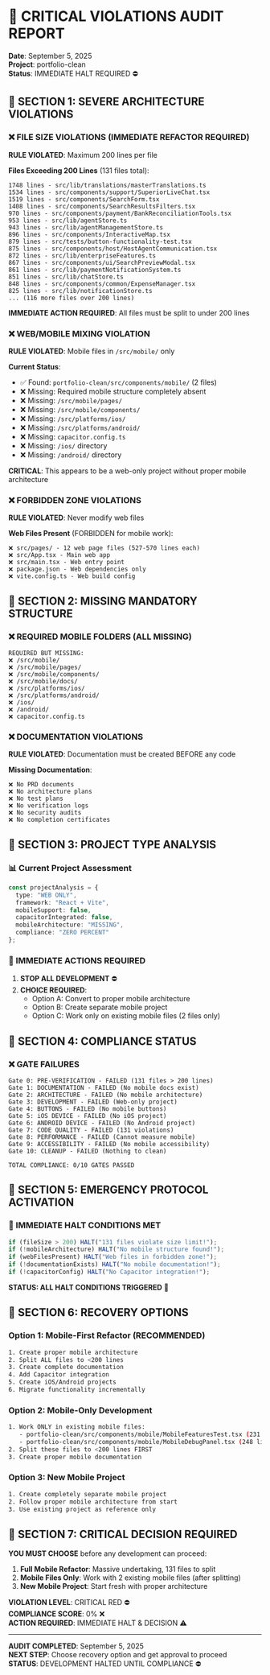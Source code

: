 # 🚨 CRITICAL VIOLATIONS AUDIT REPORT
**Date**: September 5, 2025  
**Project**: portfolio-clean  
**Status**: IMMEDIATE HALT REQUIRED ⛔

## 🔴 SECTION 1: SEVERE ARCHITECTURE VIOLATIONS

### ❌ FILE SIZE VIOLATIONS (IMMEDIATE REFACTOR REQUIRED)
**RULE VIOLATED**: Maximum 200 lines per file

**Files Exceeding 200 Lines** (131 files total):
```
1748 lines - src/lib/translations/masterTranslations.ts
1534 lines - src/components/support/SuperiorLiveChat.tsx  
1519 lines - src/components/SearchForm.tsx
1408 lines - src/components/SearchResultsFilters.tsx
970 lines - src/components/payment/BankReconciliationTools.tsx
953 lines - src/lib/agentStore.ts
943 lines - src/lib/agentManagementStore.ts
896 lines - src/components/InteractiveMap.tsx
879 lines - src/tests/button-functionality-test.tsx
875 lines - src/components/host/HostAgentCommunication.tsx
872 lines - src/lib/enterpriseFeatures.ts
867 lines - src/components/ui/SearchPreviewModal.tsx
861 lines - src/lib/paymentNotificationSystem.ts
851 lines - src/lib/chatStore.ts
848 lines - src/components/common/ExpenseManager.tsx
825 lines - src/lib/notificationStore.ts
... (116 more files over 200 lines)
```

**IMMEDIATE ACTION REQUIRED**: All files must be split to under 200 lines

### ❌ WEB/MOBILE MIXING VIOLATION
**RULE VIOLATED**: Mobile files in `/src/mobile/` only

**Current Status**:
- ✅ Found: `portfolio-clean/src/components/mobile/` (2 files)
- ❌ Missing: Required mobile structure completely absent
- ❌ Missing: `/src/mobile/pages/`
- ❌ Missing: `/src/mobile/components/`
- ❌ Missing: `/src/platforms/ios/`
- ❌ Missing: `/src/platforms/android/`
- ❌ Missing: `capacitor.config.ts`
- ❌ Missing: `/ios/` directory
- ❌ Missing: `/android/` directory

**CRITICAL**: This appears to be a web-only project without proper mobile architecture

### ❌ FORBIDDEN ZONE VIOLATIONS
**RULE VIOLATED**: Never modify web files

**Web Files Present** (FORBIDDEN for mobile work):
```
❌ src/pages/ - 12 web page files (527-570 lines each)
❌ src/App.tsx - Main web app
❌ src/main.tsx - Web entry point
❌ package.json - Web dependencies only
❌ vite.config.ts - Web build config
```

## 🔴 SECTION 2: MISSING MANDATORY STRUCTURE

### ❌ REQUIRED MOBILE FOLDERS (ALL MISSING)
```
REQUIRED BUT MISSING:
❌ /src/mobile/
❌ /src/mobile/pages/
❌ /src/mobile/components/
❌ /src/mobile/docs/
❌ /src/platforms/ios/
❌ /src/platforms/android/
❌ /ios/
❌ /android/
❌ capacitor.config.ts
```

### ❌ DOCUMENTATION VIOLATIONS
**RULE VIOLATED**: Documentation must be created BEFORE any code

**Missing Documentation**:
```
❌ No PRD documents
❌ No architecture plans
❌ No test plans
❌ No verification logs
❌ No security audits
❌ No completion certificates
```

## 🔴 SECTION 3: PROJECT TYPE ANALYSIS

### 📊 Current Project Assessment
```typescript
const projectAnalysis = {
  type: "WEB ONLY",
  framework: "React + Vite",
  mobileSupport: false,
  capacitorIntegrated: false,
  mobileArchitecture: "MISSING",
  compliance: "ZERO PERCENT"
};
```

### 🚫 IMMEDIATE ACTIONS REQUIRED

1. **STOP ALL DEVELOPMENT** ⛔
2. **CHOICE REQUIRED**:
   - Option A: Convert to proper mobile architecture
   - Option B: Create separate mobile project
   - Option C: Work only on existing mobile files (2 files only)

## 🔴 SECTION 4: COMPLIANCE STATUS

### ❌ GATE FAILURES
```
Gate 0: PRE-VERIFICATION - FAILED (131 files > 200 lines)
Gate 1: DOCUMENTATION - FAILED (No mobile docs exist)
Gate 2: ARCHITECTURE - FAILED (No mobile architecture)
Gate 3: DEVELOPMENT - FAILED (Web-only project)
Gate 4: BUTTONS - FAILED (No mobile buttons)
Gate 5: iOS DEVICE - FAILED (No iOS project)
Gate 6: ANDROID DEVICE - FAILED (No Android project)
Gate 7: CODE QUALITY - FAILED (131 violations)
Gate 8: PERFORMANCE - FAILED (Cannot measure mobile)
Gate 9: ACCESSIBILITY - FAILED (No mobile accessibility)
Gate 10: CLEANUP - FAILED (Nothing to clean)

TOTAL COMPLIANCE: 0/10 GATES PASSED
```

## 🔴 SECTION 5: EMERGENCY PROTOCOL ACTIVATION

### 🚨 IMMEDIATE HALT CONDITIONS MET
```typescript
if (fileSize > 200) HALT("131 files violate size limit!");
if (!mobileArchitecture) HALT("No mobile structure found!");
if (webFilesPresent) HALT("Web files in forbidden zone!");
if (!documentationExists) HALT("No mobile documentation!");
if (!capacitorConfig) HALT("No Capacitor integration!");
```

**STATUS: ALL HALT CONDITIONS TRIGGERED** 🛑

## 🔴 SECTION 6: RECOVERY OPTIONS

### Option 1: Mobile-First Refactor (RECOMMENDED)
```bash
1. Create proper mobile architecture
2. Split ALL files to <200 lines
3. Create complete documentation
4. Add Capacitor integration
5. Create iOS/Android projects
6. Migrate functionality incrementally
```

### Option 2: Mobile-Only Development
```bash
1. Work ONLY in existing mobile files:
   - portfolio-clean/src/components/mobile/MobileFeaturesTest.tsx (231 lines - VIOLATION)
   - portfolio-clean/src/components/mobile/MobileDebugPanel.tsx (248 lines - VIOLATION)
2. Split these files to <200 lines FIRST
3. Create proper mobile documentation
```

### Option 3: New Mobile Project
```bash
1. Create completely separate mobile project
2. Follow proper mobile architecture from start
3. Use existing project as reference only
```

## 🔴 SECTION 7: CRITICAL DECISION REQUIRED

**YOU MUST CHOOSE** before any development can proceed:

1. **Full Mobile Refactor**: Massive undertaking, 131 files to split
2. **Mobile Files Only**: Work with 2 existing mobile files (after splitting)  
3. **New Mobile Project**: Start fresh with proper architecture

**VIOLATION LEVEL**: CRITICAL RED ⛔  
**COMPLIANCE SCORE**: 0% ❌  
**ACTION REQUIRED**: IMMEDIATE HALT & DECISION ⚠️

---
**AUDIT COMPLETED**: September 5, 2025  
**NEXT STEP**: Choose recovery option and get approval to proceed  
**STATUS**: DEVELOPMENT HALTED UNTIL COMPLIANCE ⛔
